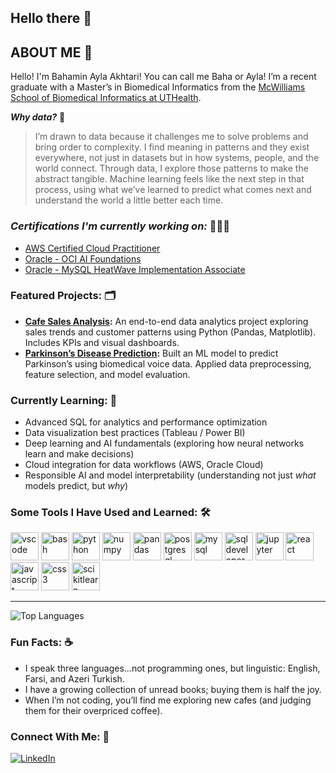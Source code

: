 ## Hello there 👋

<!--
**bakhtari100/bakhtari100** is a ✨ _special_ ✨ repository because its `README.md` (this file) appears on your GitHub profile.

Here are some ideas to get you started:
💻👩🏻‍💻🛠️📄🗓️🗃️📇💼
🧩🎬♟️

- 🔭 I’m currently working on ...
- 🌱 I’m currently learning ...
- 👯 I’m looking to collaborate on ...
- 🤔 I’m looking for help with ...
- 💬 Ask me about ...
- 📫 How to reach me: ...
- 😄 Pronouns: ...
- ⚡ Fun fact: ...
[![Email](https://img.shields.io/badge/Email-informational?style=for-the-badge&logo=gmail)](mailto:your.email@example.com)
![GitHub Stats](https://github-readme-stats.vercel.app/api?username=bakhtari100&show_icons=true&theme=tokyonight)
-->

## ABOUT ME 🧩
Hello! I'm Bahamin Ayla Akhtari! You can call me Baha or Ayla! I’m a recent graduate with a Master’s in Biomedical Informatics from the [McWilliams School of Biomedical Informatics at UTHealth](https://sbmi.uth.edu/).


***Why data?*** 🤔
> I’m drawn to data because it challenges me to solve problems and bring order to complexity. I find meaning in patterns and they exist everywhere, not just in datasets but in how systems, people, and the world connect. Through data, I explore those patterns to make the abstract tangible. Machine learning feels like the next step in that process, using what we’ve learned to predict what comes next and understand the world a little better each time.


### ***Certifications I'm currently working on:*** 👩🏻‍💻  
- [AWS Certified Cloud Practitioner](https://aws.amazon.com/certification/certified-cloud-practitioner/) 
- [Oracle - OCI AI Foundations](https://mylearn.oracle.com/ou/learning-path/become-a-oci-ai-foundations-associate-2025/147781) 
- [Oracle - MySQL HeatWave Implementation Associate](https://mylearn.oracle.com/ou/learning-path/become-a-heatwave-mysql-implementation-associate/146114) 


### Featured Projects: 🗂️
- **[Cafe Sales Analysis](https://github.com/bakhtari100/Cafe_Sales_Analysis):**
  An end-to-end data analytics project exploring sales trends and customer patterns using Python (Pandas, Matplotlib). Includes KPIs and visual dashboards.
- **[Parkinson’s Disease Prediction](https://github.com/bakhtari100/Parkinsons-Disease):**
  Built an ML model to predict Parkinson’s using biomedical voice data. Applied data preprocessing, feature selection, and model evaluation.


### Currently Learning: 🌱 
- Advanced SQL for analytics and performance optimization
- Data visualization best practices (Tableau / Power BI)
- Deep learning and AI fundamentals (exploring how neural networks learn and make decisions)
- Cloud integration for data workflows (AWS, Oracle Cloud)
- Responsible AI and model interpretability (understanding not just *what* models predict, but *why*)



### Some Tools I Have Used and Learned: 🛠️
<p align="left">
<img src="https://cdn.jsdelivr.net/gh/devicons/devicon/icons/vscode/vscode-original.svg" alt="vscode" width="45" height="45"/>
<img src="https://cdn.jsdelivr.net/gh/devicons/devicon/icons/bash/bash-original.svg" alt="bash" width="45" height="45"/>
<img src="https://cdn.jsdelivr.net/gh/devicons/devicon/icons/python/python-original-wordmark.svg" alt="python" width="45" height="45"/>
<img src="https://cdn.jsdelivr.net/gh/devicons/devicon/icons/numpy/numpy-line-wordmark.svg" alt="numpy" width="45" height="45"/>
<img src="https://cdn.jsdelivr.net/gh/devicons/devicon/icons/pandas/pandas-line-wordmark.svg" alt="pandas" width="45" height="45"/>
<img src="https://cdn.jsdelivr.net/gh/devicons/devicon/icons/postgresql/postgresql-original-wordmark.svg" alt="postgresql" width="45" height="45"/>
<img src="https://cdn.jsdelivr.net/gh/devicons/devicon/icons/mysql/mysql-original-wordmark.svg" alt="mysql" width="45" height="45"/>
<img src="https://cdn.jsdelivr.net/gh/devicons/devicon/icons/sqldeveloper/sqldeveloper-original.svg" alt="sqldeveloper" width="45" height="45"/>
<img src="https://cdn.jsdelivr.net/gh/devicons/devicon/icons/jupyter/jupyter-original-wordmark.svg" alt="jupyter" width="45" height="45"/>
<img src="https://cdn.jsdelivr.net/gh/devicons/devicon/icons/react/react-original-wordmark.svg" alt="react" width="45" height="45"/>
<img src="https://cdn.jsdelivr.net/gh/devicons/devicon/icons/javascript/javascript-original.svg" alt="javascript" width="45" height="45"/>
<img src="https://cdn.jsdelivr.net/gh/devicons/devicon/icons/css3/css3-original-wordmark.svg" alt="css3" width="45" height="45"/>
<img src="https://cdn.jsdelivr.net/gh/devicons/devicon/icons/scikitlearn/scikitlearn-line.svg" alt="scikitlearn" width="45" height="45"/>
</p>

------------------------

![Top Languages](https://github-readme-stats.vercel.app/api/top-langs/?username=bakhtari100&layout=compact&theme=tokyonight)

### Fun Facts: ☕
- I speak three languages...not programming ones, but linguistic: English, Farsi, and Azeri Turkish.
- I have a growing collection of unread books; buying them is half the joy.
- When I’m not coding, you’ll find me exploring new cafes (and judging them for their overpriced coffee).
  

### Connect With Me: 🤝
[![LinkedIn](https://img.shields.io/badge/LinkedIn-blue?style=for-the-badge&logo=linkedin)]([https://linkedin.com/in/your-link](https://www.linkedin.com/in/bahamin-ayla-akhtari/))


